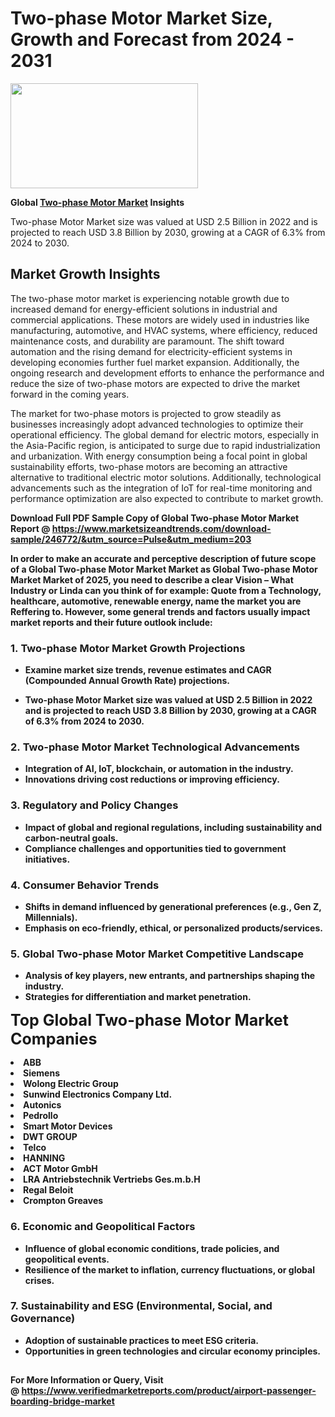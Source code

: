 <H1>Two-phase Motor Market Size, Growth and Forecast from 2024 - 2031</H1><img class="aligncenter size-medium wp-image-584254" src="https://thirdeyenews.in/wp-content/uploads/2024/09/Global-Market-Research-300x168.jpeg" alt="" width="300" height="168" /><p><strong>Global&nbsp;<a href="https://www.marketsizeandtrends.com/download-sample/246772/&amp;utm_source=Pulse&amp;utm_medium=203">Two-phase Motor Market</a> Insights</strong></p><p>Two-phase Motor Market size was valued at USD 2.5 Billion in 2022 and is projected to reach USD 3.8 Billion by 2030, growing at a CAGR of 6.3% from 2024 to 2030.</p><p><h2>Market Growth Insights</h2> <p>The two-phase motor market is experiencing notable growth due to increased demand for energy-efficient solutions in industrial and commercial applications. These motors are widely used in industries like manufacturing, automotive, and HVAC systems, where efficiency, reduced maintenance costs, and durability are paramount. The shift toward automation and the rising demand for electricity-efficient systems in developing economies further fuel market expansion. Additionally, the ongoing research and development efforts to enhance the performance and reduce the size of two-phase motors are expected to drive the market forward in the coming years.</p> <p><strong></strong></p> <p>The market for two-phase motors is projected to grow steadily as businesses increasingly adopt advanced technologies to optimize their operational efficiency. The global demand for electric motors, especially in the Asia-Pacific region, is anticipated to surge due to rapid industrialization and urbanization. With energy consumption being a focal point in global sustainability efforts, two-phase motors are becoming an attractive alternative to traditional electric motor solutions. Additionally, technological advancements such as the integration of IoT for real-time monitoring and performance optimization are also expected to contribute to market growth.</p> <p><strong></p><p><span class=""><strong>Download Full PDF Sample Copy of Global Two-phase Motor Market Report</strong> @ <a href="https://www.marketsizeandtrends.com/download-sample/246772/&amp;utm_source=Pulse&amp;utm_medium=203" target="_blank">https://www.marketsizeandtrends.com/download-sample/246772/&amp;utm_source=Pulse&amp;utm_medium=203</a></span></p><p>In order to make an accurate and perceptive description of future scope of a Global&nbsp;Two-phase Motor Market Market as Global&nbsp;Two-phase Motor Market Market of 2025, you need to describe a clear Vision &ndash; What Industry or Linda can you think of for example: Quote from a Technology, healthcare, automotive, renewable energy, name the market you are Reffering to. However, some general trends and factors usually impact market reports and their future outlook include:</p><h3>1.&nbsp;<strong>Two-phase Motor Market Growth Projections</strong></h3><ul><li>Examine market size trends, revenue estimates and CAGR (Compounded Annual Growth Rate) projections.</li><li><p>Two-phase Motor Market size was valued at USD 2.5 Billion in 2022 and is projected to reach USD 3.8 Billion by 2030, growing at a CAGR of 6.3% from 2024 to 2030.</p></li></ul><h3>2.&nbsp;<strong>Two-phase Motor Market Technological Advancements</strong></h3><ul><li>Integration of AI, IoT, blockchain, or automation in the industry.</li><li>Innovations driving cost reductions or improving efficiency.</li></ul><h3>3.&nbsp;<strong>Regulatory and Policy Changes</strong></h3><ul><li>Impact of global and regional regulations, including sustainability and carbon-neutral goals.</li><li>Compliance challenges and opportunities tied to government initiatives.</li></ul><h3>4.&nbsp;<strong>Consumer Behavior Trends</strong></h3><ul><li>Shifts in demand influenced by generational preferences (e.g., Gen Z, Millennials).</li><li>Emphasis on eco-friendly, ethical, or personalized products/services.</li></ul><h3>5.&nbsp;<strong>Global Two-phase Motor Market Competitive Landscape</strong></h3><ul><li>Analysis of key players, new entrants, and partnerships shaping the industry.</li><li>Strategies for differentiation and market penetration.</li></ul><p data-pm-slice="1 1 []"><span style="color: inherit; font-family: inherit; font-size: 25px;">Top Global Two-phase Motor Market Companies</span></p><div class="" data-test-id=""><p><li>ABB</li><li> Siemens</li><li> Wolong Electric Group</li><li> Sunwind Electronics Company Ltd.</li><li> Autonics</li><li> Pedrollo</li><li> Smart Motor Devices</li><li> DWT GROUP</li><li> Telco</li><li> HANNING</li><li> ACT Motor GmbH</li><li> LRA Antriebstechnik Vertriebs Ges.m.b.H</li><li> Regal Beloit</li><li> Crompton Greaves</li></p></div><h3>6.&nbsp;<strong>Economic and Geopolitical Factors</strong></h3><ul><li>Influence of global economic conditions, trade policies, and geopolitical events.</li><li>Resilience of the market to inflation, currency fluctuations, or global crises.</li></ul><h3>7.&nbsp;<strong>Sustainability and ESG (Environmental, Social, and Governance)</strong></h3><ul><li>Adoption of sustainable practices to meet ESG criteria.</li><li>Opportunities in green technologies and circular economy principles.</li></ul><h2><strong style="font-size: 14px;">For More Information or Query, Visit @&nbsp;</strong><a style="background-color: #ffffff; font-size: 14px;" href="https://www.marketsizeandtrends.com/report/two-phase-motor-market/" target="_blank">https://www.verifiedmarketreports.com/product/airport-passenger-boarding-bridge-market</a></h2>
